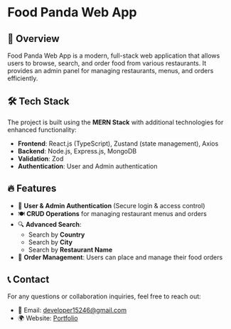 # Food Panda Web App

## 🚀 Overview

Food Panda Web App is a modern, full-stack web application that allows users to browse, search, and order food from various restaurants. It provides an admin panel for managing restaurants, menus, and orders efficiently.

## 🛠️ Tech Stack

The project is built using the **MERN Stack** with additional technologies for enhanced functionality:

- **Frontend**: React.js (TypeScript), Zustand (state management), Axios
- **Backend**: Node.js, Express.js, MongoDB
- **Validation**: Zod
- **Authentication**: User and Admin authentication

## 🔥 Features

- 🔐 **User & Admin Authentication** (Secure login & access control)
- 🍽️ **CRUD Operations** for managing restaurant menus and orders
- 🔍 **Advanced Search**:
  - Search by **Country**
  - Search by **City**
  - Search by **Restaurant Name**
- 🛒 **Order Management**: Users can place and manage their food orders

## 📞 Contact

For any questions or collaboration inquiries, feel free to reach out:

- 📧 Email: developer15246@gmail.com
- 🌍 Website: [Portfolio](https://torp-em-anvp.vercel.app/)
